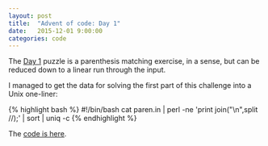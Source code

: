 ```yaml
---
layout: post
title:  "Advent of code: Day 1"
date:   2015-12-01 9:00:00
categories: code 
---
```


The [Day 1][day] puzzle is a parenthesis matching exercise, in a sense, but can be reduced down to a linear run through the input.

I managed to get the data for solving the first part of this challenge into a Unix one-liner:

{% highlight bash %}
#!/bin/bash
cat paren.in | perl -ne 'print join("\n",split //);' | sort | uniq -c
{% endhighlight %}

The [code is here][code].

[day]: http://adventofcode.com/day/1
[code]: https://github.com/bildzeitung/adventofcode/tree/master/1
